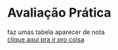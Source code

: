 # Avaliação Prática
faz umas tabela aparecer de nota <br>
[clique aqui pra ir pro coisa](https://pedro-escola.github.io/avaliacao-analise/)
